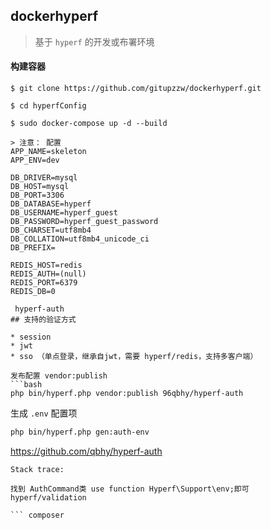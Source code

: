 
## dockerhyperf

> 基于 `hyperf` 的开发或布署环境


#### 构建容器

```shell
$ git clone https://github.com/gitupzzw/dockerhyperf.git 

$ cd hyperfConfig

$ sudo docker-compose up -d --build

> 注意： 配置
APP_NAME=skeleton
APP_ENV=dev

DB_DRIVER=mysql
DB_HOST=mysql
DB_PORT=3306
DB_DATABASE=hyperf
DB_USERNAME=hyperf_guest
DB_PASSWORD=hyperf_guest_password
DB_CHARSET=utf8mb4
DB_COLLATION=utf8mb4_unicode_ci
DB_PREFIX=

REDIS_HOST=redis
REDIS_AUTH=(null)
REDIS_PORT=6379
REDIS_DB=0

 hyperf-auth
## 支持的验证方式

* session
* jwt
* sso （单点登录，继承自jwt，需要 hyperf/redis，支持多客户端）

发布配置 vendor:publish
```bash
php bin/hyperf.php vendor:publish 96qbhy/hyperf-auth
```

生成 `.env` 配置项
```bash
php bin/hyperf.php gen:auth-env
```
https://github.com/qbhy/hyperf-auth


```[ERROR] Error: Call to undefined function Qbhy\HyperfAuth\env() in /var/www/hyperf-skeleton/vendor/96qbhy/hyperf-auth/src/AuthCommand.php:34
Stack trace:

找到 AuthCommand类 use function Hyperf\Support\env;即可
hyperf/validation

``` composer
